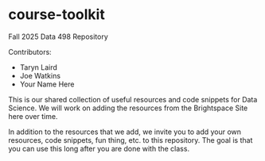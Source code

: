 # course-toolkit
Fall 2025 Data 498 Repository

Contributors:
- Taryn Laird
- Joe Watkins
- Your Name Here

This is our shared collection of useful resources and code snippets for Data Science. We will work on adding the resources from the Brightspace Site here over time.

In addition to the resources that we add, we invite you to add your own resources, code snippets, fun thing, etc. to this repository. The goal is that you can use this long after you are done with the class. 
